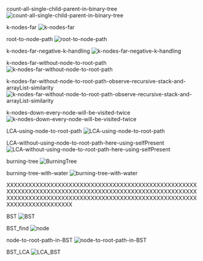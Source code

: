 count-all-single-child-parent-in-binary-tree
![count-all-single-child-parent-in-binary-tree](https://user-images.githubusercontent.com/53194167/157482820-6353445a-3150-47e7-aae0-0bc396cabd7f.PNG)

k-nodes-far
![k-nodes-far](https://user-images.githubusercontent.com/53194167/157482823-f6f671d7-35bb-48fd-a178-32c3de0999bf.PNG)

root-to-node-path
![root-to-node-path](https://user-images.githubusercontent.com/53194167/157482813-ad6a1dc4-656e-4eab-97b1-ea54ab2a7262.PNG)

k-nodes-far-negative-k-handling
![k-nodes-far-negative-k-handling](https://user-images.githubusercontent.com/53194167/157482797-00935c29-a351-4dd0-871a-141bfbd3ea84.PNG)

k-nodes-far-without-node-to-root-path
![k-nodes-far-without-node-to-root-path](https://user-images.githubusercontent.com/53194167/157482799-c1ce0aaf-42d6-416a-b41b-07d08a93f4c9.PNG)

k-nodes-far-without-node-to-root-path-observe-recursive-stack-and-arrayList-similarity
![k-nodes-far-without-node-to-root-path-observe-recursive-stack-and-arrayList-similarity](https://user-images.githubusercontent.com/53194167/157482800-d75ff320-ee7e-4549-a3c4-9b844fa45814.PNG)

k-nodes-down-every-node-will-be-visited-twice
![k-nodes-down-every-node-will-be-visited-twice](https://user-images.githubusercontent.com/53194167/157482822-b10e9ee1-5a9b-414e-b1cd-bdc1f8447590.PNG)

LCA-using-node-to-root-path
![LCA-using-node-to-root-path](https://user-images.githubusercontent.com/53194167/157482808-5aad0223-ad21-4ca5-b38e-71842cc0c017.PNG)

LCA-without-using-node-to-root-path-here-using-selfPresent
![LCA-without-using-node-to-root-path-here-using-selfPresent](https://user-images.githubusercontent.com/53194167/157482811-5d93d135-8ec0-4904-abd3-6d52673628b4.PNG)

burning-tree
![BurningTree](https://user-images.githubusercontent.com/53194167/157482815-6d8e638e-46a0-4066-a40e-ea6615d54500.PNG)

burning-tree-with-water
![burning-tree-with-water](https://user-images.githubusercontent.com/53194167/157482817-3c382ae2-6d1b-441e-bb12-9a9d025cb93d.PNG)

XXXXXXXXXXXXXXXXXXXXXXXXXXXXXXXXXXXXXXXXXXXXXXXXXXXXXXXXXXXXXXXXXXXXXXXXXXXXXXXXXXXXXXXXXXXXXXXXXXXXXXXXXXXXXXXXXXXXXXXXXXXXXXXXXXXXXXXXXXXXXXXXXXXXXXXXXXXXXXXXXXXXXXXXXXXXXX

BST
![BST](https://user-images.githubusercontent.com/53194167/157483898-d1f353de-467f-4819-ad62-a910099d9428.PNG)

BST_find
![node](https://user-images.githubusercontent.com/53194167/157483885-da98d043-6bc9-40b6-9541-a34302cccc4b.PNG)

node-to-root-path-in-BST
![node-to-root-path-in-BST](https://user-images.githubusercontent.com/53194167/157483896-9e7251bf-1e84-4917-87e9-6bc27bcfe67b.PNG)

BST_LCA
![LCA_BST](https://user-images.githubusercontent.com/53194167/157483902-7f45c229-12d9-41b0-897d-74a5cf38f758.PNG)

